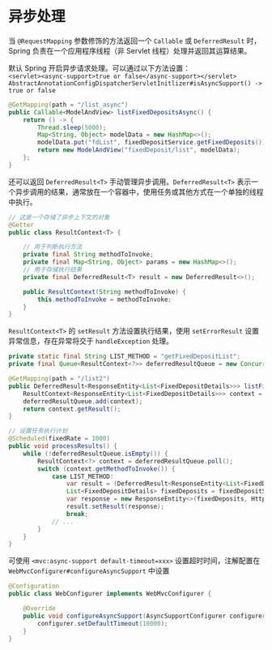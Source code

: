 # 异步处理

当 `@RequestMapping` 参数修饰的方法返回一个 `Callable` 或 `DeferredResult` 时，Spring 负责在一个应用程序线程（非 Servlet 线程）处理并返回其运算结果。

默认 Spring 开启异步请求处理。可以通过以下方法设置：  
`<servlet><async-support>true or false</async-support></servlet>`  
`AbstractAnnotationConfigDispatcherServletInitlizer#isAsyncSupport() -> true or false`

```java
@GetMapping(path = "/list_async")
public Callable<ModelAndView> listFixedDepositsAsync() {
    return () -> {
        Thread.sleep(5000);
        Map<String, Object> modelData = new HashMap<>();
        modelData.put("fdList", fixedDepositService.getFixedDeposits());
        return new ModelAndView("fixedDeposit/list", modelData);
    };
}
```

还可以返回 `DeferredResult<T>` 手动管理异步调用。`DeferredResult<T>` 表示一个异步调用的结果，通常放在一个容器中，使用任务或其他方式在一个单独的线程中执行。

```java
// 这是一个存储了异步上下文的对象
@Getter
public class ResultContext<T> {

    // 用于判断执行方法
    private final String methodToInvoke;
    private final Map<String, Object> params = new HashMap<>();
    // 用于存储执行结果
    private final DeferredResult<T> result = new DeferredResult<>();

    public ResultContext(String methodToInvoke) {
        this.methodToInvoke = methodToInvoke;
    }
}
```

`ResultContext<T>` 的 `setResult` 方法设置执行结果，使用 `setErrorResult` 设置异常信息，存在异常将交于 `handleException` 处理。

```java
private static final String LIST_METHOD = "getFixedDepositList";
private final Queue<ResultContext<?>> deferredResultQueue = new ConcurrentLinkedQueue<>();

@GetMapping(path = "/list2")
public DeferredResult<ResponseEntity<List<FixedDepositDetails>>> listFixedDeposits2() {
    ResultContext<ResponseEntity<List<FixedDepositDetails>>> context = new ResultContext<>(LIST_METHOD);
    deferredResultQueue.add(context);
    return context.getResult();
}

// 设置任务执行计划
@Scheduled(fixedRate = 1000)
public void processResults() {
    while (!deferredResultQueue.isEmpty()) {
        ResultContext<?> context = deferredResultQueue.poll();
        switch (context.getMethodToInvoke()) {
            case LIST_METHOD:
                var result = (DeferredResult<ResponseEntity<List<FixedDepositDetails>>>) context.getResult();
                List<FixedDepositDetails> fixedDeposits = fixedDepositService.getFixedDeposits();
                var response = new ResponseEntity<>(fixedDeposits, HttpStatus.OK);
                result.setResult(response);
                break;
            // ...
        }
    }
}
```

可使用 `<mvc:async-support default-timeout=xxx>` 设置超时时间，注解配置在 `WebMvcConfigurer#configureAsyncSupport` 中设置

```java
@Configuration
public class WebConfigurer implements WebMvcConfigurer {

    @Override
    public void configureAsyncSupport(AsyncSupportConfigurer configurer) {
        configurer.setDefaultTimeout(10000);
    }
}
```
